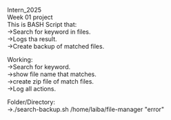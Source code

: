 Intern_2025</br> 
Week 01 project</br> 
This is BASH Script that:</br> 
->Search for keyword in files.</br> 
->Logs tha result.</br> 
->Create backup of matched files.</br> 

Working:</br> 
->Search for keyword.</br> 
->show file name that matches.</br> 
->create zip file of match files.</br> 
->Log all actions.</br> 

Folder/Directory:</br> 
->./search-backup.sh /home/laiba/file-manager "error"</br> 
